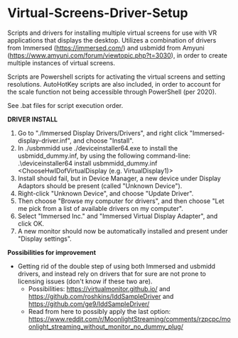# Virtual-Screens-Driver-Setup
Scripts and drivers for installing multiple virtual screens for use with VR applications that displays the desktop.
Utilizes a combination of drivers from Immersed (https://immersed.com/) and usbmidd from Amyuni (https://www.amyuni.com/forum/viewtopic.php?t=3030), in order to create multiple instances of virtual screens.

Scripts are Powershell scripts for activating the virtual screens and setting resolutions.
AutoHotKey scripts are also included, in order to account for the scale function not being accessible through PowerShell (per 2020).

See .bat files for script execution order.

<b>DRIVER INSTALL</b>
1. Go to "./Immersed Display Drivers/Drivers", and right click "Immersed-display-driver.inf", and choose "Install".
2. In ./usbmmidd use ./deviceinstaller64.exe to install the usbmidd_dummy.inf, by using the following command-line: .\deviceinstaller64 install usbmmidd_dummy.inf <ChooseHwIDofVirtualDisplay (e.g. VirtualDisplay1)>
3. Install should fail, but in Device Manager, a new device under Display Adaptors should be present (called "Unknown Device").
4. Right-click "Unknown Device", and choose "Update Driver".
5. Then choose "Browse my computer for drivers", and then choose "Let me pick from a list of available drivers on my computer".
6. Select "Immersed Inc." and "Immersed Virtual Display Adapter", and click OK.
7. A new monitor should now be automatically installed and present under "Display settings".



<b>Possibilities for improvement</b>
- Getting rid of the double step of using both Immersed and usbmidd drivers, and instead rely on drivers that for sure are not prone to licensing issues (don't know if these two are).
  - Possibilities: https://virtualmonitor.github.io/ and https://github.com/roshkins/IddSampleDriver and https://github.com/ge9/IddSampleDriver/
  - Read from here to possibly apply the last option: https://www.reddit.com/r/MoonlightStreaming/comments/rzpcpc/moonlight_streaming_without_monitor_no_dummy_plug/
  
  
